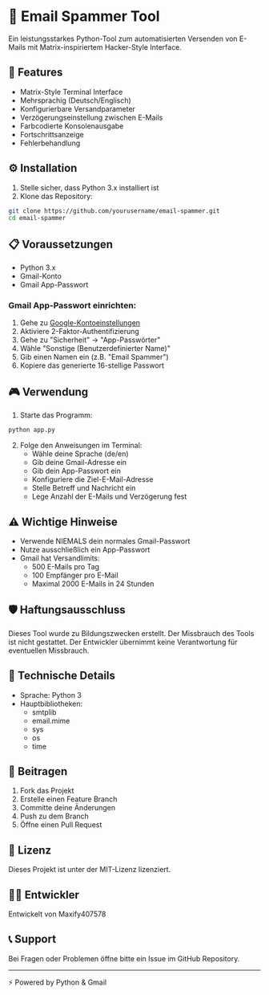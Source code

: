 # 📧 Email Spammer Tool

Ein leistungsstarkes Python-Tool zum automatisierten Versenden von E-Mails mit Matrix-inspiriertem Hacker-Style Interface.

## 🚀 Features

- Matrix-Style Terminal Interface
- Mehrsprachig (Deutsch/Englisch)
- Konfigurierbare Versandparameter
- Verzögerungseinstellung zwischen E-Mails
- Farbcodierte Konsolenausgabe
- Fortschrittsanzeige
- Fehlerbehandlung

## ⚙️ Installation

1. Stelle sicher, dass Python 3.x installiert ist
2. Klone das Repository:
```bash
git clone https://github.com/yourusername/email-spammer.git
cd email-spammer
```

## 📋 Voraussetzungen

- Python 3.x
- Gmail-Konto
- Gmail App-Passwort

### Gmail App-Passwort einrichten:

1. Gehe zu [Google-Kontoeinstellungen](https://myaccount.google.com/)
2. Aktiviere 2-Faktor-Authentifizierung
3. Gehe zu "Sicherheit" → "App-Passwörter"
4. Wähle "Sonstige (Benutzerdefinierter Name)"
5. Gib einen Namen ein (z.B. "Email Spammer")
6. Kopiere das generierte 16-stellige Passwort

## 🎮 Verwendung

1. Starte das Programm:
```bash
python app.py
```

2. Folge den Anweisungen im Terminal:
   - Wähle deine Sprache (de/en)
   - Gib deine Gmail-Adresse ein
   - Gib dein App-Passwort ein
   - Konfiguriere die Ziel-E-Mail-Adresse
   - Stelle Betreff und Nachricht ein
   - Lege Anzahl der E-Mails und Verzögerung fest

## ⚠️ Wichtige Hinweise

- Verwende NIEMALS dein normales Gmail-Passwort
- Nutze ausschließlich ein App-Passwort
- Gmail hat Versandlimits:
  - 500 E-Mails pro Tag
  - 100 Empfänger pro E-Mail
  - Maximal 2000 E-Mails in 24 Stunden

## 🛡️ Haftungsausschluss

Dieses Tool wurde zu Bildungszwecken erstellt. Der Missbrauch des Tools ist nicht gestattet. Der Entwickler übernimmt keine Verantwortung für eventuellen Missbrauch.

## 🔧 Technische Details

- Sprache: Python 3
- Hauptbibliotheken:
  - smtplib
  - email.mime
  - sys
  - os
  - time

## 🤝 Beitragen

1. Fork das Projekt
2. Erstelle einen Feature Branch
3. Committe deine Änderungen
4. Push zu dem Branch
5. Öffne einen Pull Request

## 📝 Lizenz

Dieses Projekt ist unter der MIT-Lizenz lizenziert.

## 👨‍💻 Entwickler

Entwickelt von Maxify407578

## 📞 Support

Bei Fragen oder Problemen öffne bitte ein Issue im GitHub Repository.

---
⚡ Powered by Python & Gmail
